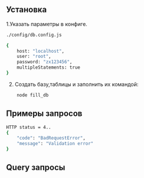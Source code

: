 ## Установка

1.Указать параметры в конфиге.

```sh
./config/db.config.js

{
    host: "localhost",
    user: "root",
    password: "zx123456",
    multipleStatements: true
}
```
2. Создать базу,таблицы и заполнить их командой:
```sh
    node fill_db
```


## Примеры запросов


```sh
HTTP status = 4..
{
    "code": "BadRequestError",
    "message": "Validation error"
}
```

## Query запросы
